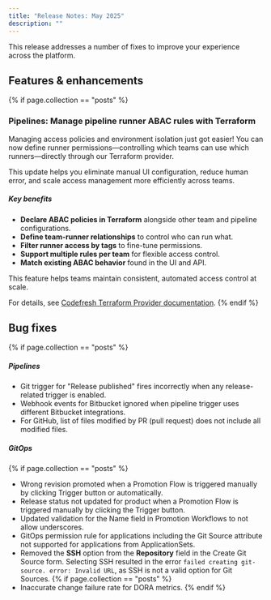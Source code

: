 ```yaml
---
title: "Release Notes: May 2025"
description: ""
---
```


This release addresses a number of fixes to improve your experience across the platform.

## Features & enhancements

{% if page.collection == "posts" %}
### Pipelines: Manage pipeline runner ABAC rules with Terraform

Managing access policies and environment isolation just got easier! You can now define runner permissions—controlling which teams can use which runners—directly through our Terraform provider.

This update helps you eliminate manual UI configuration, reduce human error, and scale access management more efficiently across teams.

##### Key benefits

* **Declare ABAC policies in Terraform** alongside other team and pipeline configurations.
* **Define team-runner relationships** to control who can run what.
* **Filter runner access by tags** to fine-tune permissions.
* **Support multiple rules per team** for flexible access control.
* **Match existing ABAC behavior** found in the UI and API.

This feature helps teams maintain consistent, automated access control at scale.

For details, see [Codefresh Terraform Provider documentation]({{site.baseurl}}/docs/integrations/terraform/).
{% endif %}

## Bug fixes
{% if page.collection == "posts" %}
##### Pipelines

* Git trigger for "Release published" fires incorrectly when any release-related trigger is enabled. 
* Webhook events for Bitbucket ignored when pipeline trigger uses different Bitbucket integrations. 
* For GitHub, list of files modified by PR (pull request) does not include all modified files. 

##### GitOps
{% if page.collection == "posts" %}
* Wrong revision promoted when a Promotion Flow is triggered manually by clicking Trigger button or automatically. 
* Release status not updated for product when a Promotion Flow is triggered manually by clicking the Trigger button. <!--- runtime version with fix to be released -->
* Updated validation for the Name field in Promotion Workflows to not allow underscores.
* GitOps permission rule for applications including the Git Source attribute not supported for applications from ApplicationSets.<!--- runtime version with fix to be released  -->
* Removed the **SSH** option from the **Repository** field in the Create Git Source form. Selecting SSH resulted in the error `failed creating git-source. error: Invalid URL`, as SSH is not a valid option for Git Sources. 
{% if page.collection == "posts" %}
* Inaccurate change failure rate for DORA metrics. 
{% endif %}

